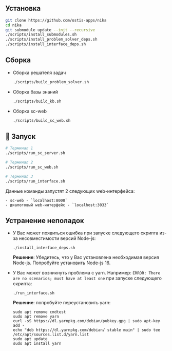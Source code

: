 ## Установка

```sh
git clone https://github.com/ostis-apps/nika
cd nika
git submodule update --init --recursive
./scripts/install_submodules.sh
./scripts/install_problem_solver_deps.sh
./scripts/install_interface_deps.sh
```

## Сборка

- Сборка решателя задач
  ```sh
  ./scripts/build_problem_solver.sh
  ```

- Сборка базы знаний
  ```sh
  ./scripts/build_kb.sh
  ```

- Сборка sc-web
  ```sh
  ./scripts/build_sc_web.sh
  ```

## 🚀 Запуск
  ```sh
  # Терминал 1
  ./scripts/run_sc_server.sh
  
  # Терминал 2
  ./scripts/run_sc_web.sh
  
  # Терминал 3
  ./scripts/run_interface.sh
  ```
  Данные команды запустят 2 следующих web-интерфейса:

    - sc-web - `localhost:8000`
    - диалоговый web-интерфейс - `localhost:3033`

## Устранение неполадок
  - У Вас может появиться ошибка при запуске следующего скрипта из-за несовместимости версий Node-js:
    ```
    ./install_interface_deps.sh
    ```
    **Решение**: Убедитесь, что у Вас установлена необходимая версия Node-js. Попробуйте установить Node-js 16.

  - У Вас может возникнуть проблема с yarn. Например: `ERROR: There are no scenarios; must have at least one` при запуске следующего скрипта:
    ```
    ./run_interface.sh
    ```
    **Решение**: попробуйте переустановить yarn:
      ```
      sudo apt remove cmdtest
      sudo apt remove yarn
      curl -sS https://dl.yarnpkg.com/debian/pubkey.gpg | sudo apt-key add -
      echo "deb https://dl.yarnpkg.com/debian/ stable main" | sudo tee /etc/apt/sources.list.d/yarn.list
      sudo apt update
      sudo apt install yarn
      ```